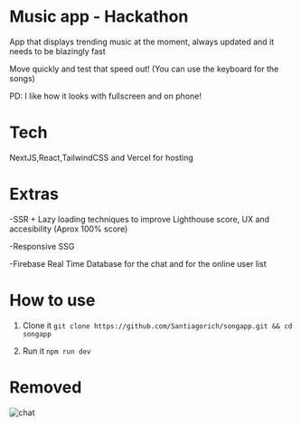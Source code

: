 # Music app - Hackathon

App that displays trending music at the moment, always updated and it needs to be blazingly fast

Move quickly and test that speed out! (You can use the keyboard for the songs)

PD: I like how it looks with fullscreen and on phone!

# Tech

NextJS,React,TailwindCSS and Vercel for hosting

# Extras

-SSR + Lazy loading techniques to improve Lighthouse score, UX and accesibility (Aprox 100% score)

-Responsive SSG

-Firebase Real Time Database for the chat and for the online user list

# How to use 

1. Clone it
`git clone https://github.com/Santiagorich/songapp.git && cd songapp`

2. Run it
`npm run dev`

# Removed

![chat](https://media.discordapp.net/attachments/1022608864316768266/1026524558511050842/unknown.png?width=1080&height=467)
